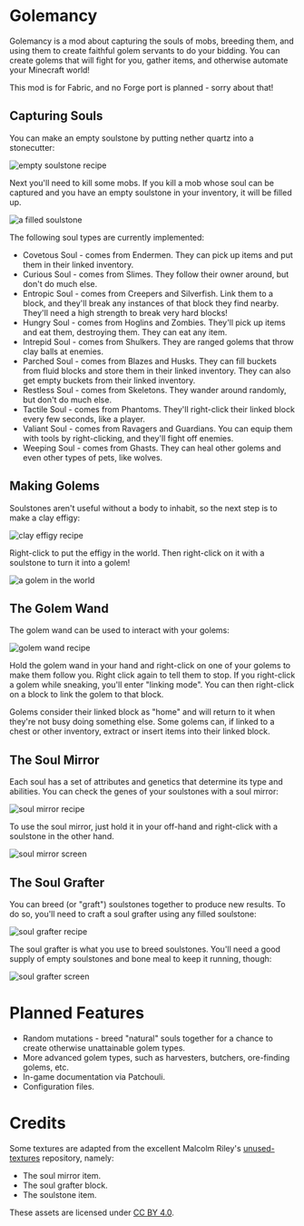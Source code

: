# Golemancy

Golemancy is a mod about capturing the souls of mobs, breeding them, and using them to create faithful golem servants to do your bidding. You can create golems that will fight for you, gather items, and otherwise automate your Minecraft world!

This mod is for Fabric, and no Forge port is planned - sorry about that!

## Capturing Souls

You can make an empty soulstone by putting nether quartz into a stonecutter:

![empty soulstone recipe](/readme/empty-soulstone.png)

Next you'll need to kill some mobs. If you kill a mob whose soul can be captured and you have an empty soulstone in your inventory, it will be filled up.

![a filled soulstone](/readme/filled-soulstone.png)

The following soul types are currently implemented:

* Covetous Soul - comes from Endermen. They can pick up items and put them in their linked inventory.
* Curious Soul - comes from Slimes. They follow their owner around, but don't do much else.
* Entropic Soul - comes from Creepers and Silverfish. Link them to a block, and they'll break any instances of that block they find nearby. They'll need a high strength to break very hard blocks!
* Hungry Soul - comes from Hoglins and Zombies. They'll pick up items and eat them, destroying them. They can eat any item.
* Intrepid Soul - comes from Shulkers. They are ranged golems that throw clay balls at enemies.
* Parched Soul - comes from Blazes and Husks. They can fill buckets from fluid blocks and store them in their linked inventory. They can also get empty buckets from their linked inventory.
* Restless Soul - comes from Skeletons. They wander around randomly, but don't do much else.
* Tactile Soul - comes from Phantoms. They'll right-click their linked block every few seconds, like a player.
* Valiant Soul - comes from Ravagers and Guardians. You can equip them with tools by right-clicking, and they'll fight off enemies.
* Weeping Soul - comes from Ghasts. They can heal other golems and even other types of pets, like wolves.

## Making Golems

Soulstones aren't useful without a body to inhabit, so the next step is to make a clay effigy:

![clay effigy recipe](/readme/clay-effigy.png)

Right-click to put the effigy in the world. Then right-click on it with a soulstone to turn it into a golem!

![a golem in the world](/readme/golem.png)

## The Golem Wand

The golem wand can be used to interact with your golems:

![golem wand recipe](/readme/golem-wand.png)

Hold the golem wand in your hand and right-click on one of your golems to make them follow you. Right click again to tell them to stop. If you right-click a golem while sneaking, you'll enter "linking mode". You can then right-click on a block to link the golem to that block.

Golems consider their linked block as "home" and will return to it when they're not busy doing something else. Some golems can, if linked to a chest or other inventory, extract or insert items into their linked block.

## The Soul Mirror

Each soul has a set of attributes and genetics that determine its type and abilities. You can check the genes of your soulstones with a soul mirror:

![soul mirror recipe](/readme/soul-mirror.png)

To use the soul mirror, just hold it in your off-hand and right-click with a soulstone in the other hand.

![soul mirror screen](/readme/soul-mirror-screen.png)

## The Soul Grafter

You can breed (or "graft") soulstones together to produce new results. To do so, you'll need to craft a soul grafter using any filled soulstone:

![soul grafter recipe](/readme/soul-grafter.png)

The soul grafter is what you use to breed soulstones. You'll need a good supply of empty soulstones and bone meal to keep it running, though:

![soul grafter screen](/readme/soul-grafter-screen.png)

# Planned Features

* Random mutations - breed "natural" souls together for a chance to create otherwise unattainable golem types.
* More advanced golem types, such as harvesters, butchers, ore-finding golems, etc.
* In-game documentation via Patchouli.
* Configuration files.

# Credits

Some textures are adapted from the excellent Malcolm Riley's [unused-textures](https://github.com/malcolmriley/unused-textures) repository, namely:

* The soul mirror item.
* The soul grafter block.
* The soulstone item.

These assets are licensed under [CC BY 4.0](https://creativecommons.org/licenses/by/4.0/).